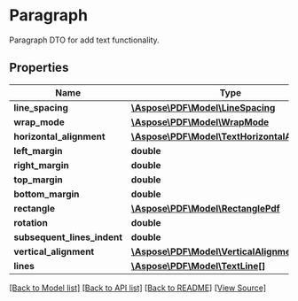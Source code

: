 # Paragraph
Paragraph DTO for add text functionality.

## Properties
Name | Type | Description | Notes
------------ | ------------- | ------------- | -------------
**line_spacing** | [**\Aspose\PDF\Model\LineSpacing**](LineSpacing.md) |  | [optional]
**wrap_mode** | [**\Aspose\PDF\Model\WrapMode**](WrapMode.md) |  | [optional]
**horizontal_alignment** | [**\Aspose\PDF\Model\TextHorizontalAlignment**](TextHorizontalAlignment.md) |  | [optional]
**left_margin** | **double** |  | [optional]
**right_margin** | **double** |  | [optional]
**top_margin** | **double** |  | [optional]
**bottom_margin** | **double** |  | [optional]
**rectangle** | [**\Aspose\PDF\Model\RectanglePdf**](RectanglePdf.md) |  | [optional]
**rotation** | **double** |  | [optional]
**subsequent_lines_indent** | **double** |  | [optional]
**vertical_alignment** | [**\Aspose\PDF\Model\VerticalAlignment**](VerticalAlignment.md) |  | [optional]
**lines** | [**\Aspose\PDF\Model\TextLine[]**](TextLine.md) |  | 

[[Back to Model list]](../README.md#documentation-for-models) [[Back to API list]](../README.md#documentation-for-api-endpoints) [[Back to README]](../README.md) [[View Source]](../src/Aspose/PDF/Model/Paragraph.php)

